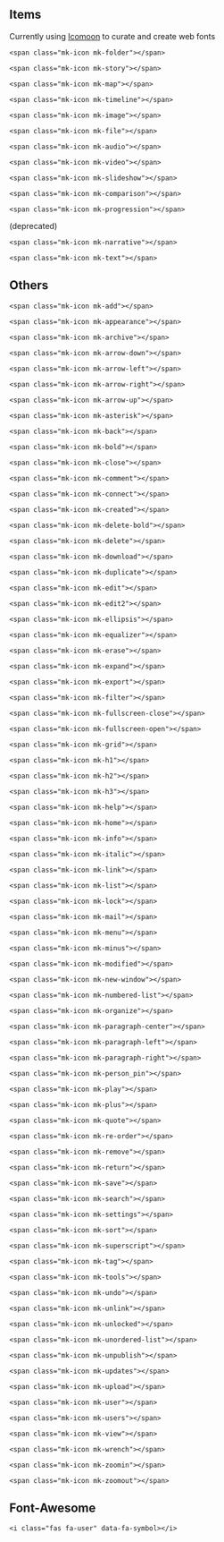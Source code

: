 ## Items

Currently using [Icomoon](https://icomoon.io/) to curate and create web fonts

```html|span-1
<span class="mk-icon mk-folder"></span>
```

```html|span-1
<span class="mk-icon mk-story"></span>
```

```html|span-1
<span class="mk-icon mk-map"></span>
```

```html|span-1
<span class="mk-icon mk-timeline"></span>
```

```html|span-1
<span class="mk-icon mk-image"></span>
```

```html|span-1
<span class="mk-icon mk-file"></span>
```

```html|span-1
<span class="mk-icon mk-audio"></span>
```

```html|span-1
<span class="mk-icon mk-video"></span>
```

```html|span-1
<span class="mk-icon mk-slideshow"></span>
```

```html|span-1
<span class="mk-icon mk-comparison"></span>
```

```html|span-1
<span class="mk-icon mk-progression"></span>
```

(deprecated)

```html|span-1
<span class="mk-icon mk-narrative"></span>
```
```html|span-1
<span class="mk-icon mk-text"></span>
```

## Others

```html|span-1
<span class="mk-icon mk-add"></span>
```

```html|span-1
<span class="mk-icon mk-appearance"></span>
```

```html|span-1
<span class="mk-icon mk-archive"></span>
```

```html|span-1
<span class="mk-icon mk-arrow-down"></span>
```

```html|span-1
<span class="mk-icon mk-arrow-left"></span>
```

```html|span-1
<span class="mk-icon mk-arrow-right"></span>
```

```html|span-1
<span class="mk-icon mk-arrow-up"></span>
```

```html|span-1
<span class="mk-icon mk-asterisk"></span>
```

```html|span-1
<span class="mk-icon mk-back"></span>
```

```html|span-1
<span class="mk-icon mk-bold"></span>
```

```html|span-1
<span class="mk-icon mk-close"></span>
```

```html|span-1
<span class="mk-icon mk-comment"></span>
```

```html|span-1
<span class="mk-icon mk-connect"></span>
```

```html|span-1
<span class="mk-icon mk-created"></span>
```

```html|span-1
<span class="mk-icon mk-delete-bold"></span>
```

```html|span-1
<span class="mk-icon mk-delete"></span>
```

```html|span-1
<span class="mk-icon mk-download"></span>
```

```html|span-1
<span class="mk-icon mk-duplicate"></span>
```

```html|span-1
<span class="mk-icon mk-edit"></span>
```

```html|span-1
<span class="mk-icon mk-edit2"></span>
```

```html|span-1
<span class="mk-icon mk-ellipsis"></span>
```

```html|span-1
<span class="mk-icon mk-equalizer"></span>
```

```html|span-1
<span class="mk-icon mk-erase"></span>
```

```html|span-1
<span class="mk-icon mk-expand"></span>
```

```html|span-1
<span class="mk-icon mk-export"></span>
```

```html|span-1
<span class="mk-icon mk-filter"></span>
```
```html|span-1
<span class="mk-icon mk-fullscreen-close"></span>
```

```html|span-1
<span class="mk-icon mk-fullscreen-open"></span>
```

```html|span-1
<span class="mk-icon mk-grid"></span>
```

```html|span-1
<span class="mk-icon mk-h1"></span>
```

```html|span-1
<span class="mk-icon mk-h2"></span>
```

```html|span-1
<span class="mk-icon mk-h3"></span>
```

```html|span-1
<span class="mk-icon mk-help"></span>
```

```html|span-1
<span class="mk-icon mk-home"></span>
```

```html|span-1
<span class="mk-icon mk-info"></span>
```

```html|span-1
<span class="mk-icon mk-italic"></span>
```

```html|span-1
<span class="mk-icon mk-link"></span>
```

```html|span-1
<span class="mk-icon mk-list"></span>
```

```html|span-1
<span class="mk-icon mk-lock"></span>
```

```html|span-1
<span class="mk-icon mk-mail"></span>
```

```html|span-1
<span class="mk-icon mk-menu"></span>
```

```html|span-1
<span class="mk-icon mk-minus"></span>
```

```html|span-1
<span class="mk-icon mk-modified"></span>
```

```html|span-1
<span class="mk-icon mk-new-window"></span>
```

```html|span-1
<span class="mk-icon mk-numbered-list"></span>
```

```html|span-1
<span class="mk-icon mk-organize"></span>
```

```html|span-1
<span class="mk-icon mk-paragraph-center"></span>
```

```html|span-1
<span class="mk-icon mk-paragraph-left"></span>
```

```html|span-1
<span class="mk-icon mk-paragraph-right"></span>
```

```html|span-1
<span class="mk-icon mk-person_pin"></span>
```

```html|span-1
<span class="mk-icon mk-play"></span>
```

```html|span-1
<span class="mk-icon mk-plus"></span>
```

```html|span-1
<span class="mk-icon mk-quote"></span>
```

```html|span-1
<span class="mk-icon mk-re-order"></span>
```

```html|span-1
<span class="mk-icon mk-remove"></span>
```

```html|span-1
<span class="mk-icon mk-return"></span>
```

```html|span-1
<span class="mk-icon mk-save"></span>
```

```html|span-1
<span class="mk-icon mk-search"></span>
```

```html|span-1
<span class="mk-icon mk-settings"></span>
```

```html|span-1
<span class="mk-icon mk-sort"></span>
```

```html|span-1
<span class="mk-icon mk-superscript"></span>
```

```html|span-1
<span class="mk-icon mk-tag"></span>
```

```html|span-1
<span class="mk-icon mk-tools"></span>
```

```html|span-1
<span class="mk-icon mk-undo"></span>
```

```html|span-1
<span class="mk-icon mk-unlink"></span>
```

```html|span-1
<span class="mk-icon mk-unlocked"></span>
```

```html|span-1
<span class="mk-icon mk-unordered-list"></span>
```

```html|span-1
<span class="mk-icon mk-unpublish"></span>
```

```html|span-1
<span class="mk-icon mk-updates"></span>
```

```html|span-1
<span class="mk-icon mk-upload"></span>
```

```html|span-1
<span class="mk-icon mk-user"></span>
```

```html|span-1
<span class="mk-icon mk-users"></span>
```

```html|span-1
<span class="mk-icon mk-view"></span>
```

```html|span-1
<span class="mk-icon mk-wrench"></span>
```

```html|span-1
<span class="mk-icon mk-zoomin"></span>
```

```html|span-1
<span class="mk-icon mk-zoomout"></span>
```

## Font-Awesome 


```html|span-1
<i class="fas fa-user" data-fa-symbol></i>
```